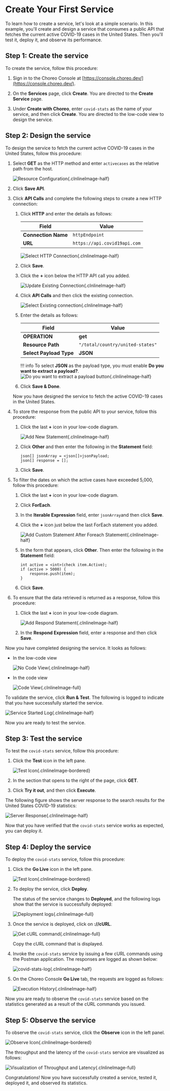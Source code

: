 # Create Your First Service

To learn how to create a service, let's look at a simple scenario. In this example, you'll create and design a service that consumes a public API that fetches the current active COVID-19 cases in the United States. Then you'll test it, deploy it, and observe its performance.

## Step 1: Create the service

To create the service, follow this procedure:

1. Sign in to the Choreo Console at [https://console.choreo.dev/](https://console.choreo.dev/).
    
2. On the **Services** page, click **Create**. You are directed to the **Create Service** page.

3. Under **Create with Choreo**, enter `covid-stats` as the name of your service, and then click **Create**. You are directed to the low-code view to design the service.

## Step 2: Design the service

To design the service to fetch the current active COVID-19 cases in the United States, follow this procedure:

1. Select **GET** as the HTTP method and enter `activecases` as the relative path from the host.

    ![Resource Configuration](../assets/img/services/configure-api-trigger.png){.cInlineImage-half}
    
2. Click **Save API**.  

3. Click **API Calls** and complete the following steps to create a new HTTP connection:

    1. Click **HTTP** and enter the details as follows:
    
        | **Field**           | **Value**                      |
        |---------------------|--------------------------------|
        | **Connection Name** | `httpEndpoint`                 |
        | **URL**             | `https://api.covid19api.com`   |
    
        ![Select HTTP Connection](../assets/img/services/select-http-connection.png){.cInlineImage-half}
        
    2. Click **Save**.
        
    3. Click the **+** icon below the HTTP API call you added. 
    
        ![Update Existing Connection](../assets/img/services/update-existing-connection.png){.cInlineImage-half}
        
    4. Click **API Calls** and then click the existing connection.
    
        ![Select Existing connection](../assets/img/services/select-existing-connection.png){.cInlineImage-half}
        
    5. Enter the details as follows:
        
        | **Field**               | **Value**                       |
        |-------------------------|---------------------------------|
        | **OPERATION**           | **get**                         |
        | **Resource Path**       | `"/total/country/united-states"`|
        | **Select Payload Type** | **JSON**                        |
        
        !!! info
            To select **JSON** as the payload type, you must enable **Do you want to extract a payload?**.
            ![Do you want to extract a payload button](../assets/img/services/enable-payload.png){.cInlineImage-half}

    6. Click **Save & Done**.
        
   Now you have designed the service to fetch the active COVID-19 cases in the United States.
    
4. To store the response from the public API to your service, follow this procedure:

    1. Click the last **+** icon in your low-code diagram.

        ![Add New Statement](../assets/img/services/add-custom-statement.png){.cInlineImage-half}
    
    2. Click **Other** and then enter the following in the **Statement** field:
    
        ```ballerina
        json[] jsonArray = <json[]>jsonPayload;
        json[] response = [];
        ```
        
    3. Click **Save**.
    
5. To filter the dates on which the active cases have exceeded 5,000, follow this procedure: 

    1. Click the last **+** icon in your low-code diagram.
    
    2. Click **ForEach**.

    3. In the **Iterable Expression** field, enter `jsonArray`and then click **Save**.
    
    4. Click the **+** icon just below the last ForEach statement you added.

        ![Add Custom Statement After Foreach Statement](../assets/img/services/add-custom-statement-after-foreach-statement.png){.cInlineImage-half}
    
    5. In the form that appears, click **Other**. Then enter the following in the **Statement** field:

        ```ballerina
        int active = <int>(check item.Active);
        if (active > 5000) {
            response.push(item);
        }
        ```
    6. Click **Save**.
    
6. To ensure that the data retrieved is returned as a response, follow this procedure: 

    1. Click the last **+** icon in your low-code diagram.

        ![Add Respond Statement](../assets/img/services/add-respond-statement.png){.cInlineImage-half}
    
    2. In the **Respond Expression** field, enter a response and then click **Save**.

Now you have completed designing the service. It looks as follows:

- In the low-code view

  ![No Code View](../assets/img/services/choreo-service-low-code-view.png){.cInlineImage-half}

- In the code view

  ![Code View](../assets/img/services/choreo-service-code-view.png){.cInlineImage-full}

    
To validate the service, click **Run & Test**. The following is logged to indicate that you have successfully started the service.

![Service Started Log](../assets/img/services/service-started-notification.png){.cInlineImage-half}
    
Now you are ready to test the service.
   
## Step 3: Test the service

To test the `covid-stats` service, follow this procedure:

1. Click the **Test** icon in the left pane.

    ![Test Icon](../assets/img/services/test-icon.png){.cInlineImage-bordered}

2. In the section that opens to the right of the page, click **GET**.

3. Click **Try it out**, and then click **Execute**.

The following figure shows the server response to the search results for the United States COVID-19 statistics:

![Server Response](../assets/img/services/server-response.png){.cInlineImage-half}

Now that you have verified that the `covid-stats` service works as expected, you can deploy it.

## Step 4: Deploy the service

To deploy the `covid-stats` service, follow this procedure:

1. Click the **Go Live** icon in the left pane.

    ![Test Icon](../assets/img/services/deploy-icon.png){.cInlineImage-bordered}

2. To deploy the service, click **Deploy**.

    The status of the service changes to **Deployed**, and the following logs show that the service is successfully deployed:    

    ![Deployment logs](../assets/img/services/deployment-logs.png){.cInlineImage-full}

3. Once the service is deployed, click on **://cURL**.

    ![Get cURL command](../assets/img/services/copy-curl-command.png){.cInlineImage-full}
    
    Copy the cURL command that is displayed.
    
4. Invoke the `covid-stats` service by issuing a few cURL commands using the Postman application. The responses are logged as shown below:
    
    ![covid-stats-log](../assets/img/services/covid-stats-log.png){.cInlineImage-half}
    
5. On the Choreo Console **Go Live** tab, the requests are logged as follows:
    
    ![Execution History](../assets/img/services/execution-history.png){.cInlineImage-half}
    
Now you are ready to observe the `covid-stats` service based on the statistics generated as a result of the cURL commands you issued. 

## Step 5: Observe the service

To observe the `covid-stats` service, click the **Observe** icon in the left panel.

![Observe Icon](../assets/img/services/observe-icon.png){.cInlineImage-bordered}

The throughput and the latency of the `covid-stats` service are visualized as follows:

![Visualization of Throughput and Latency](../assets/img/services/visualization-of-statistics.png){.cInlineImage-full}

Congratulations! Now you have successfully created a service, tested it, deployed it, and observed its statistics.

